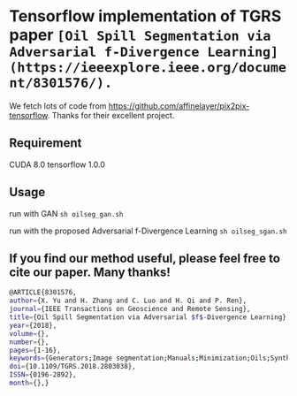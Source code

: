 # Tensorflow implementation of TGRS paper ```[Oil Spill Segmentation via Adversarial f-Divergence Learning](https://ieeexplore.ieee.org/document/8301576/).```

We fetch lots of code from https://github.com/affinelayer/pix2pix-tensorflow. Thanks for their excellent project.

## Requirement
  CUDA 8.0
  tensorflow 1.0.0

## Usage
  run with  GAN
  ```sh oilseg_gan.sh```

  run with the proposed Adversarial f-Divergence Learning
  ```sh oilseg_sgan.sh``` 

## If you find our method useful, please feel free to cite our paper. Many thanks!
```bash
@ARTICLE{8301576, 
author={X. Yu and H. Zhang and C. Luo and H. Qi and P. Ren}, 
journal={IEEE Transactions on Geoscience and Remote Sensing}, 
title={Oil Spill Segmentation via Adversarial $f$-Divergence Learning}, 
year={2018}, 
volume={}, 
number={}, 
pages={1-16}, 
keywords={Generators;Image segmentation;Manuals;Minimization;Oils;Synthetic aperture radar;Training;Adversarial learning;f-divergence minimization;oil spill segmentation;synthetic aperture radar (SAR) image processing.}, 
doi={10.1109/TGRS.2018.2803038}, 
ISSN={0196-2892}, 
month={},}
```
